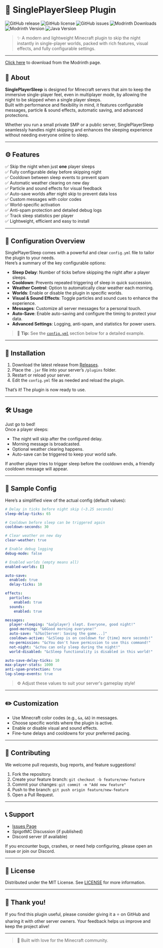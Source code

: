 # 🛌 SinglePlayerSleep Plugin

![GitHub release](https://img.shields.io/github/v/release/MRsuffixx/SinglePlayerSleep)
![GitHub license](https://img.shields.io/github/license/MRsuffixx/SinglePlayerSleep)
![GitHub issues](https://img.shields.io/github/issues/MRsuffixx/SinglePlayerSleep)
![Modrinth Downloads](https://img.shields.io/modrinth/dt/piy7OZtR?color=blue&label=Downloads&logo=modrinth)
![Modrinth Version](https://img.shields.io/modrinth/v/piy7OZtR?label=Latest%20Version&logo=modrinth)
![Java Version](https://img.shields.io/badge/Java-21%2B-blue)

> ✨ A modern and lightweight Minecraft plugin to skip the night instantly in single-player worlds, packed with rich features, visual effects, and fully configurable settings.

---
[Click here](https://modrinth.com/plugin/singleplayersleep#download) to download from the Modrinth page.
## 📜 About

**SinglePlayerSleep** is designed for Minecraft servers that aim to keep the immersive single-player feel, even in multiplayer mode, by allowing the night to be skipped when a single player sleeps.  
Built with performance and flexibility in mind, it features configurable messages, particle & sound effects, automatic saving, and advanced protections.

Whether you run a small private SMP or a public server, SinglePlayerSleep seamlessly handles night skipping and enhances the sleeping experience without needing everyone online to sleep.

---

## ⚙️ Features

✅ Skip the night when just **one** player sleeps  
✅ Fully configurable delay before skipping night  
✅ Cooldown between sleep events to prevent spam  
✅ Automatic weather clearing on new day  
✅ Particle and sound effects for visual feedback  
✅ Auto-save worlds after night skip to prevent data loss  
✅ Custom messages with color codes  
✅ World-specific activation  
✅ Anti-spam protection and detailed debug logs  
✅ Track sleep statistics per player  
✅ Lightweight, efficient and easy to install

---

## 🧩 Configuration Overview

SinglePlayerSleep comes with a powerful and clear `config.yml` file to tailor the plugin to your needs.  
Here’s a summary of the key configurable options:

- **Sleep Delay**: Number of ticks before skipping the night after a player sleeps.  
- **Cooldown**: Prevents repeated triggering of sleep in quick succession.  
- **Weather Control**: Option to automatically clear weather each morning.  
- **Worlds**: Enable or disable the plugin in specific worlds.  
- **Visual & Sound Effects**: Toggle particles and sound cues to enhance the experience.  
- **Messages**: Customize all server messages for a personal touch.  
- **Auto-Save**: Enable auto-saving and configure the timing to protect your data.  
- **Advanced Settings**: Logging, anti-spam, and statistics for power users.

> 📌 **Tip:** See the [`config.yml`](#-sample-config) section below for a detailed example.

---

## 📂 Installation

1. Download the latest release from [Releases](https://github.com/MRsuffixx/SinglePlayerSleep/releases).
2. Place the `.jar` file into your server’s `/plugins` folder.
3. Restart or reload your server.
4. Edit the `config.yml` file as needed and reload the plugin.

That’s it! The plugin is now ready to use.

---

## 🛠️ Usage

Just go to bed!  
Once a player sleeps:
- The night will skip after the configured delay.
- Morning message is broadcasted.
- Optional weather clearing happens.
- Auto-save can be triggered to keep your world safe.

If another player tries to trigger sleep before the cooldown ends, a friendly cooldown message will appear.

---

## 🧰 Sample Config

Here’s a simplified view of the actual config (default values):

```yaml
# Delay in ticks before night skip (~3.25 seconds)
sleep-delay-ticks: 65

# Cooldown before sleep can be triggered again
cooldown-seconds: 30

# Clear weather on new day
clear-weather: true

# Enable debug logging
debug-mode: false

# Enabled worlds (empty means all)
enabled-worlds: []

auto-save:
  enabled: true
  delay-ticks: 10

effects:
  particles:
    enabled: true
  sounds:
    enabled: true

messages:
  player-sleeping: "&a{player} slept. Everyone, good night!"
  good-morning: "&6Good morning everyone!"
  auto-save: "&7&o[Server: Saving the game...]"
  cooldown-active: "&cSleep is on cooldown for {time} more seconds!"
  no-permission: "&cYou don't have permission to use this command!"
  not-night: "&cYou can only sleep during the night!"
  world-disabled: "&cSleep functionality is disabled in this world!"

auto-save-delay-ticks: 10
max-player-stats: 1000
anti-spam-protection: true
log-sleep-events: true
````

> ⚙️ Adjust these values to suit your server's gameplay style!

---

## ✏️ Customization

* Use Minecraft color codes (e.g., `&a`, `&6`) in messages.
* Choose specific worlds where the plugin is active.
* Enable or disable visual and sound effects.
* Fine-tune delays and cooldowns for your preferred pacing.

---

## 🤝 Contributing

We welcome pull requests, bug reports, and feature suggestions!

1. Fork the repository.
2. Create your feature branch: `git checkout -b feature/new-feature`
3. Commit your changes: `git commit -m "Add new feature"`
4. Push to the branch: `git push origin feature/new-feature`
5. Open a Pull Request.

---

## 📞 Support

* [Issues Page](https://github.com/MRsuffixx/SinglePlayerSleep/issues)
* SpigotMC Discussion (if published)
* Discord server (if available)

If you encounter bugs, crashes, or need help configuring, please open an issue or join our Discord.

---

## 📃 License

Distributed under the MIT License.
See [LICENSE](LICENSE) for more information.

---

## 🌟 Thank you!

If you find this plugin useful, please consider giving it a ⭐ on GitHub and sharing it with other server owners.
Your feedback helps us improve and keep the project alive!

---

> 🧡 Built with love for the Minecraft community.

```
